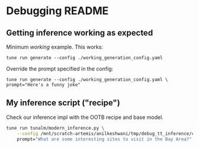 # Debugging README

## Getting inference working as expected

Minimum _working_ example. This works:

```
tune run generate --config ./working_generation_config.yaml
```

Override the prompt specified in the config:

```
tune run generate --config ./working_generation_config.yaml \
prompt="Here's a funny joke"
```

## My inference script ("recipe")

Check our inference impl with the OOTB recipe and base model.

```bash
tune run tunalm/modern_inference.py \
    --config /mnt/scratch-artemis/anilkeshwani/tmp/debug_tt_inference/custom_generation_config.yaml \
    prompt="What are some interesting sites to visit in the Bay Area?"
```
